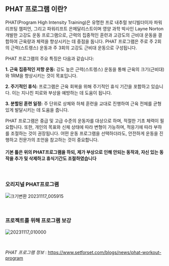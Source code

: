 ## PHAT 프로그램 이란?

PHAT(Program High Intensity Training)은 유명한 프로 내추럴 보디빌더이자 파워리프팅 챔피언, 그리고 파워리프트 은메달리스트이며 영양 과학 박사인 Layne Norton 개발한 고강도 운동 프로그램으로,
근력의 집중적인 훈련과 고강도의 근비대 운동을 결합하여 근육량과 체력을 향상시키는 데 중점을 둡니다. PHAT 프로그램은 주로 주 2회의 근력(스트렝스) 운동과 주 3회의 고강도 근비대 운동으로 구성됩니다.

PHAT 프로그램의 주요 특징은 다음과 같습니다:

**1. 근육 집중적인 저항 운동:** 강도 높은 근력(스트렝스) 운동을 통해 근육의 크기(근비대)와 1RM을 향상시키는 것이 목표입니다.

**2. 주기적인 휴식:** 프로그램은 근육 회복을 위해 주기적인 휴식 기간을 포함하고 있습니다. 이는 지나친 피로와 부상을 예방하는 데 도움이 됩니다.

**3. 분할된 훈련 일정:** 주 단위로 상체와 하체 훈련을 교대로 진행하여 근육 전체를 균형 있게 발달시키는 데 도움을 줍니다.

PHAT 프로그램은 중급 및 고급 수준의 운동자를 대상으로 하며, 적절한 기초 체력이 필요합니다. 또한, 개인의 목표와 신체 상태에 따라 변형이 가능하며, 적응기에 따라 부하를 조절하는 것이 권장됩니다. 어떤 운동 프로그램을 선택하더라도, 안전하게 운동을 진행하고 전문가의 조언을 참고하는 것이 중요합니다.

#### 기본 틀은 위의 PHAT프로그램을 하되, 제가 부상으로 인해 안되는 동작과, 자신 있는 동작을 추가 및 삭제하고 휴식기간도 조절하였습니다
<br/>

### 오리지널 PHAT프로그램

![크기변환 20231117_005915](https://github.com/siilver94/My-training-ability-as-driven-by-data/assets/57824945/e0db5945-a8b4-4e98-a8e6-d052d412569e)


<br/>

### 프로젝트를 위해 프로그램 보강  

![20231117_010000](https://github.com/siilver94/My-training-ability-as-driven-by-data/assets/57824945/85681ed2-c4e3-4da1-a48c-c0f05430cc85)


<br/>

*PHAT 프로그램 정보* : https://www.setforset.com/blogs/news/phat-workout-program
